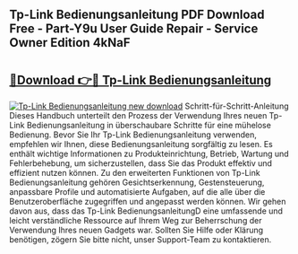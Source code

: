 ## Tp-Link Bedienungsanleitung PDF Download Free - Part-Y9u User Guide Repair - Service Owner Edition 4kNaF

# <h2><a href="http://df27hz.blite.top/?on=Tp-Link+Bedienungsanleitung">🔗Download 👉🔴 Tp-Link Bedienungsanleitung</a></h2>

[![Tp-Link Bedienungsanleitung new download](https://i.imgur.com/lujVjoI.png)](http://df27hz.blite.top/?on=Tp-Link+Bedienungsanleitung)
Schritt-für-Schritt-Anleitung Dieses Handbuch unterteilt den Prozess der Verwendung Ihres neuen Tp-Link Bedienungsanleitung in überschaubare Schritte für eine mühelose Bedienung. Bevor Sie Ihr Tp-Link Bedienungsanleitung verwenden, empfehlen wir Ihnen, diese Bedienungsanleitung sorgfältig zu lesen. Es enthält wichtige Informationen zu Produkteinrichtung, Betrieb, Wartung und Fehlerbehebung, um sicherzustellen, dass Sie das Produkt effektiv und effizient nutzen können. Zu den erweiterten Funktionen von Tp-Link Bedienungsanleitung gehören Gesichtserkennung, Gestensteuerung, anpassbare Profile und automatisierte Aufgaben, auf die alle über die Benutzeroberfläche zugegriffen und angepasst werden können. Wir gehen davon aus, dass das Tp-Link BedienungsanleitungD eine umfassende und leicht verständliche Ressource auf Ihrem Weg zur Beherrschung der Verwendung Ihres neuen Gadgets war. Sollten Sie Hilfe oder Klärung benötigen, zögern Sie bitte nicht, unser Support-Team zu kontaktieren.
